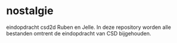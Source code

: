# nostalgie
eindopdracht csd2d Ruben en Jelle. In deze repository worden alle bestanden omtrent de eindopdracht van CSD bijgehouden.  
